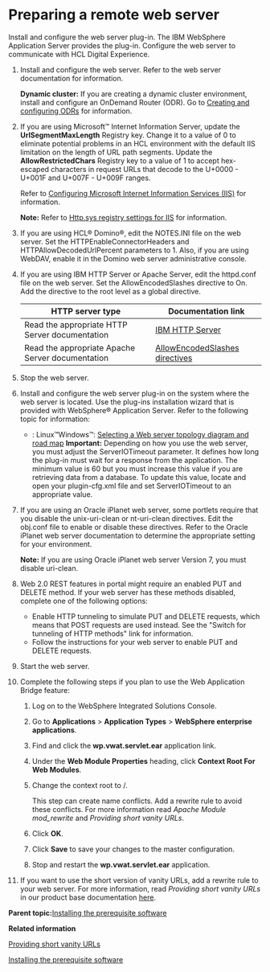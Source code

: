 # Preparing a remote web server

Install and configure the web server plug-in. The IBM WebSphere Application Server provides the plug-in. Configure the web server to communicate with HCL Digital Experience.

1.  Install and configure the web server. Refer to the web server documentation for information.

    **Dynamic cluster:** If you are creating a dynamic cluster environment, install and configure an OnDemand Router \(ODR\). Go to [Creating and configuring ODRs](http://www-01.ibm.com/support/knowledgecenter/SSAW57_8.5.5/com.ibm.websphere.wve.doc/ae/twve_odr.html?cp=SSAW57_8.5.5%2F1-9-0-2-2) for information.

2.  If you are using Microsoft™ Internet Information Server, update the **UrlSegmentMaxLength** Registry key. Change it to a value of 0 to eliminate potential problems in an HCL environment with the default IIS limitation on the length of URL path segments. Update the **AllowRestrictedChars** Registry key to a value of 1 to accept hex-escaped characters in request URLs that decode to the U+0000 - U+001F and U+007F - U+009F ranges.

    Refer to [Configuring Microsoft Internet Information Services \(IIS\)](http://www-01.ibm.com/support/knowledgecenter/SSAW57_8.5.5/com.ibm.websphere.nd.doc/ae/tins_manualWebIIS.html) for information.

    **Note:** Refer to [Http.sys registry settings for IIS](http://support.microsoft.com/kb/820129) for information.

3.  If you are using HCL® Domino®, edit the NOTES.INI file on the web server. Set the HTTPEnableConnectorHeaders and HTTPAllowDecodedUrlPercent parameters to 1. Also, if you are using WebDAV, enable it in the Domino web server administrative console.

4.  If you are using IBM HTTP Server or Apache Server, edit the httpd.conf file on the web server. Set the AllowEncodedSlashes directive to On. Add the directive to the root level as a global directive.

    |HTTP server type|Documentation link|
    |----------------|------------------|
    |Read the appropriate HTTP Server documentation|[IBM HTTP Server](http://www.ibm.com/software/webservers/httpservers/library/)|
    |Read the appropriate Apache Server documentation|[AllowEncodedSlashes directives](http://httpd.apache.org/docs/2.0/mod/core.html#allowencodedslashes)|

5.  Stop the web server.

6.  Install and configure the web server plug-in on the system where the web server is located. Use the plug-ins installation wizard that is provided with WebSphere® Application Server. Refer to the following topic for information:

    -   : Linux™Windows™: [Selecting a Web server topology diagram and road map](http://www-01.ibm.com/support/knowledgecenter/SSAW57_8.5.5/com.ibm.websphere.nd.multiplatform.doc/ae/tins_road_plugins.html)
    **Important:** Depending on how you use the web server, you must adjust the ServerIOTimeout parameter. It defines how long the plug-in must wait for a response from the application. The minimum value is 60 but you must increase this value if you are retrieving data from a database. To update this value, locate and open your plugin-cfg.xml file and set ServerIOTimeout to an appropriate value.

7.  If you are using an Oracle iPlanet web server, some portlets require that you disable the unix-uri-clean or nt-uri-clean directives. Edit the obj.conf file to enable or disable these directives. Refer to the Oracle iPlanet web server documentation to determine the appropriate setting for your environment.

    **Note:** If you are using Oracle iPlanet web server Version 7, you must disable uri-clean.

8.  Web 2.0 REST features in portal might require an enabled PUT and DELETE method. If your web server has these methods disabled, complete one of the following options:

    -   Enable HTTP tunneling to simulate PUT and DELETE requests, which means that POST requests are used instead. See the "Switch for tunneling of HTTP methods" link for information.
    -   Follow the instructions for your web server to enable PUT and DELETE requests.
9.  Start the web server.

10. Complete the following steps if you plan to use the Web Application Bridge feature:

    1.  Log on to the WebSphere Integrated Solutions Console.

    2.  Go to **Applications** \> **Application Types** \> **WebSphere enterprise applications**.

    3.  Find and click the **wp.vwat.servlet.ear** application link.

    4.  Under the **Web Module Properties** heading, click **Context Root For Web Modules**.

    5.  Change the context root to /.

        This step can create name conflicts. Add a rewrite rule to avoid these conflicts. For more information read *Apache Module mod\_rewrite* and *Providing short vanity URLs*.

    6.  Click **OK**.

    7.  Click **Save** to save your changes to the master configuration.

    8.  Stop and restart the **wp.vwat.servlet.ear** application.

11. If you want to use the short version of vanity URLs, add a rewrite rule to your web server. For more information, read *Providing short vanity URLs* in our product base documentation [here](../welcome/wp_welcome.html).


**Parent topic:**[Installing the prerequisite software](../install/prereq_software.md)

**Related information**  


[Providing short vanity URLs](../wcm/van_url_short.md)

[Installing the prerequisite software](../install/prereq_software.md)

